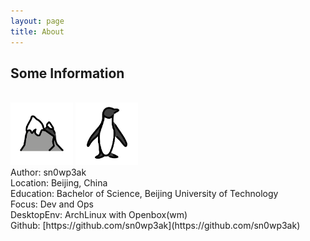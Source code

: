 ```yaml
---
layout: page
title: About
---
```

<h2>Some Information</h2><br>
<img src="assets/avatar.png" height=100 weight=100>
<img src="assets/penguin.png" height=100 weight=100><br>
Author: sn0wp3ak<br>
Location: Beijing, China<br>
Education: Bachelor of Science, Beijing University of Technology<br>
Focus: Dev and Ops<br>
DesktopEnv: ArchLinux with Openbox(wm)<br>
Github: [https://github.com/sn0wp3ak](https://github.com/sn0wp3ak)<br>
